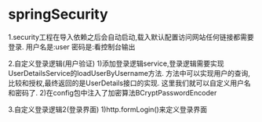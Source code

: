 
# springSecurity
1.security工程在导入依赖之后会自动启动,载入默认配置访问网站任何链接都需要登录.
用户名是:user
密码是:看控制台输出


2.自定义登录逻辑(用户验证)
1)添加登录逻辑service,登录逻辑需要实现UserDetailsService的loadUserByUsername方法.
方法中可以实现用户的查询,比较和授权,最终返回的是UserDetails接口的实现.
这里我们就可以自定义用户名和密码了.
2)在config包中注入了加密算法BCryptPasswordEncoder


3.自定义登录逻辑2(登录界面)
1)http.formLogin()来定义登录界面